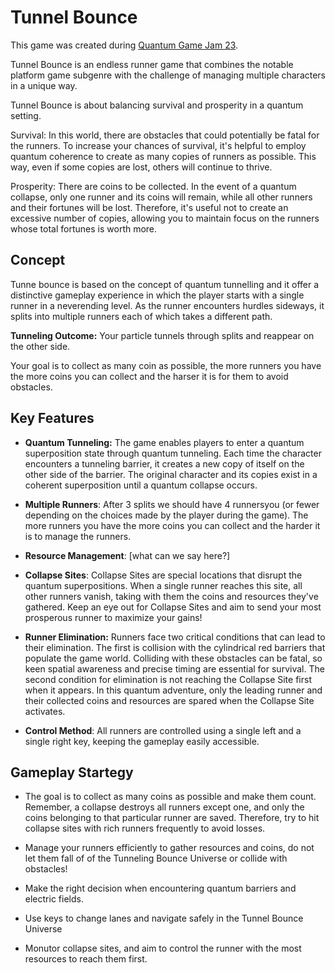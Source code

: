 # Tunnel Bounce

This game was created during [Quantum Game Jam 23](https://itch.io/jam/quantum-game-jam-2023).

Tunnel Bounce is an endless runner game that combines the notable platform game subgenre with the challenge of managing multiple characters in a unique way.

Tunnel Bounce is about balancing survival and prosperity in a quantum setting.

Survival: In this world, there are obstacles that could potentially be fatal for the runners. To increase your chances of survival, it's helpful to employ quantum coherence to create as many copies of runners as possible. This way, even if some copies are lost, others will continue to thrive.

Prosperity: There are coins to be collected. In the event of a quantum collapse, only one runner and its coins will remain, while all other runners and their fortunes will be lost. Therefore, it's useful not to create an excessive number of copies, allowing you to maintain focus on the runners whose total fortunes is worth more.

## Concept

Tunne bounce is based on the concept of quantum tunnelling and it offer a distinctive gameplay experience in which the player starts with a single runner in a neverending level. As the runner encounters hurdles sideways, it  splits into multiple runners each of which takes a different path.

**Tunneling Outcome:** Your particle tunnels through splits and reappear on the other side.

Your goal is to collect as many coin as possible, the more runners you have the more coins you can collect and the harser it is for them to avoid obstacles.

## Key Features

- **Quantum Tunneling:** The game enables players to enter a quantum superposition state through quantum tunneling. Each time the character encounters a tunneling barrier, it creates a new copy of itself on the other side of the barrier. The original character and its copies exist in a coherent superposition until a quantum collapse occurs.
  
- **Multiple Runners**: After 3 splits we should have 4 runnersyou (or fewer depending on the choices made by the player during the game). The more runners you have the more coins you can collect and the harder it is to manage the runners.
  
- **Resource Management**:  [what can we say here?]
  
- **Collapse Sites**: Collapse Sites are special locations that disrupt the quantum superpositions. When a single runner reaches this site, all other runners vanish, taking with them the coins and resources they've gathered. Keep an eye out for Collapse Sites and aim to send your most prosperous runner to maximize your gains!
  
- **Runner Elimination:** Runners face two critical conditions that can lead to their elimination. The first is collision with the cylindrical red barriers that populate the game world. Colliding with these obstacles can be fatal, so keen spatial awareness and precise timing are essential for survival. The second condition for elimination is not reaching the Collapse Site first when it appears. In this quantum adventure, only the leading runner and their collected coins and resources are spared when the Collapse Site activates.
  
<!--- **Tunnel Bounce Universe**: The Tunnel Bounce world conceptually looks like a cylinder, where distinct lanes are regions. You can pick up keys to change lane. -->
  
- **Control Method**: All runners are controlled using a single left and a single right key, keeping the gameplay easily accessible.

## Gameplay Startegy

- The goal is to collect as many coins as possible and make them count. Remember, a collapse destroys all runners except one, and only the coins belonging to that particular runner are saved. Therefore, try to hit collapse sites with rich runners frequently to avoid losses.

- Manage your runners efficiently to gather resources and coins, do not let them fall of of the Tunneling Bounce Universe or collide with obstacles!

- Make the right decision when encountering quantum barriers and electric fields.

- Use keys to change lanes and navigate safely in the Tunnel Bounce Universe

- Monutor collapse sites, and aim to control the runner with the most resources to reach them first.




